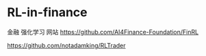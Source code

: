 # RL-in-finance

金融 强化学习 网站
https://github.com/AI4Finance-Foundation/FinRL

https://github.com/notadamking/RLTrader
